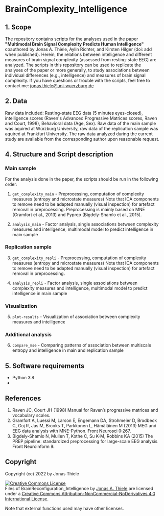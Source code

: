 # BrainComplexity_Intelligence


## 1. Scope
The repository contains scripts for the analyses used in the paper **"Multimodal Brain Signal Complexity Predicts Human Intelligence"** coauthored by Jonas A. Thiele, Aylin Richter, and Kirsten Hilger (doi: add when published). Herein, the relations between intelligence and different measures of brain signal complexity (assessed from resting-state EEG) are analyzed.
The scripts in this repository can be used to replicate the analyses of the paper or more generally, to study associations between individual differences (e.g., intelligence) and measures of brain signal complexity.
If you have questions or trouble with the scripts, feel free to contact me: jonas.thiele@uni-wuerzburg.de
## 2. Data
Raw data included: Resting-state EEG data (5 minutes eyes-closed), intelligence scores (Raven's Advanced Progressive Matrices scores, Raven and Court, 1998), Behavioral data (Age, Sex). 
Raw data of the main sample was aquired at Würzburg University, raw data of the replication sample was aquired at Frankfurt University.
The raw data analyzed during the current study are available from the corresponding author upon reasonable request.

## 4. Structure and Script description
### Main sample

For the analysis done in the paper, the scripts should be run in the following order:

1.	`get_complexity_main` - Preprocessing, computation of complexity measures (entropy and microstate measures)
                            Note that ICA components to remove need to be adapted manually (visual inspection) for artefact removal in preprocessing.
                            Preprocessing is mainly based on MNE (Gramfort et al., 2013) and Pyprep (Bigdely-Shamlo et al., 2015). 
  
2.	`analysis_main` - Factor analysis, single associations between complexity measures and intelligence, multimodal model to predict intelligence in main sample
  

### Replication sample

3.	`get_complexity_repli` - Preprocessing, computation of complexity measures (entropy and microstate measures)
                             Note that ICA components to remove need to be adapted manually (visual inspection) for artefact removal in preprocessing.   
  
4.	`analysis_repli` - Factor analysis, single associations between complexity measures and intelligence, multimodal model to predict intelligence in main sample

### Visualization

5. `plot-results` - Visualization of association between complexity measures and intelligence

### Additional analysis

6. `compare_mse` - Comparing patterns of association between multiscale entropy and intelligence in main and replication sample

## 5. Software requirements
-	Python 3.8
-	

## References
1.	Raven JC, Court JH (1998) Manual for Raven’s progressive matrices and vocabulary scales.
2.	Gramfort A, Luessi M, Larson E, Engemann DA, Strohmeier D, Brodbeck C, Goj R, Jas M, Brooks T, Parkkonen L, Hämäläinen M (2013) MEG and EEG data analysis with MNE-Python. Front Neurosci 0:267.
3.	Bigdely-Shamlo N, Mullen T, Kothe C, Su K-M, Robbins KA (2015) The PREP pipeline: standardized preprocessing for large-scale EEG analysis. Front Neuroinform 9.
## Copyright
Copyright (cc) 2022 by Jonas Thiele

<a rel="license" href="http://creativecommons.org/licenses/by-nc-nd/4.0/"><img alt="Creative Commons License" style="border-width:0" src="https://i.creativecommons.org/l/by-nc-nd/4.0/88x31.png" /></a><br /><span xmlns:dct="http://purl.org/dc/terms/" property="dct:title">Files of BrainReconfiguration_Intelligence</span> by <a xmlns:cc="http://creativecommons.org/ns#" href="https://github.com/jonasAthiele/BrainReconfiguration_Intelligence" property="cc:attributionName" rel="cc:attributionURL">Jonas A. Thiele</a> are licensed under a <a rel="license" href="http://creativecommons.org/licenses/by-nc-nd/4.0/">Creative Commons Attribution-NonCommercial-NoDerivatives 4.0 International License</a>.

Note that external functions used may have other licenses.
